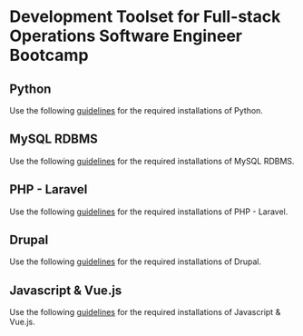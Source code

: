 # Development Toolset for Full-stack Operations Software Engineer Bootcamp

## Python
Use the following [guidelines](https://github.com/codehub-learn/development-environment-setup/blob/main/python-jupyter.md) for the required installations of Python.

## MySQL RDBMS
Use the following [guidelines](https://github.com/codehub-learn/development-environment-setup/blob/main/mysql_rdbms.md) for the required installations of MySQL RDBMS.

## PHP - Laravel
Use the following [guidelines](https://github.com/codehub-learn/development-environment-setup/blob/main/php-laravel.md) for the required installations of PHP - Laravel.

## Drupal 
Use the following [guidelines](https://github.com/codehub-learn/development-environment-setup/blob/main/drupal.md) for the required installations of Drupal.

## Javascript & Vue.js 
Use the following [guidelines](https://github.com/codehub-learn/development-environment-setup/blob/main/vue-javascript.md) for the required installations of Javascript & Vue.js.
